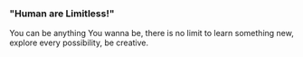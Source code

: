 ### "Human are Limitless!"
You can be anything You wanna be, there is no limit to learn something new, explore every possibility, be creative.
